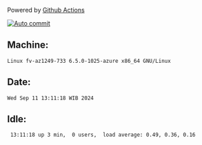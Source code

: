 Powered by [Github Actions](https://github.com/features/actions)

[![Auto commit](https://github.com/hiage/workstation/workflows/Auto%20commit/badge.svg)](https://github.com/hiage/workstation/actions?query=workflow%3A%22Auto+commit%22)

## Machine:
```
Linux fv-az1249-733 6.5.0-1025-azure x86_64 GNU/Linux
```
## Date:
```
Wed Sep 11 13:11:18 WIB 2024
```
## Idle:
```
 13:11:18 up 3 min,  0 users,  load average: 0.49, 0.36, 0.16
```
